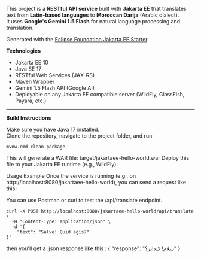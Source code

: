 
This project is a **RESTful API service** built with **Jakarta EE** that translates text from **Latin-based languages** to **Moroccan Darija** (Arabic dialect).  
It uses **Google's Gemini 1.5 Flash** for natural language processing and translation.

Generated with the [Eclipse Foundation Jakarta EE Starter](https://start.jakarta.ee/).


**Technologies**

- Jakarta EE 10
- Java SE 17
- RESTful Web Services (JAX-RS)
- Maven Wrapper
- Gemini 1.5 Flash API (Google AI)
- Deployable on any Jakarta EE compatible server (WildFly, GlassFish, Payara, etc.)

---

**Build Instructions**

Make sure you have Java 17 installed.  
Clone the repository, navigate to the project folder, and run:

```
mvnw.cmd clean package
```
This will generate a WAR file:  target/jakartaee-hello-world.war
Deploy this file to your Jakarta EE runtime (e.g., WildFly).

Usage Example
Once the service is running (e.g., on http://localhost:8080/jakartaee-hello-world), you can send a request like this:

You can use Postman or curl to test the /api/translate endpoint.

```
curl -X POST http://localhost:8080/jakartaee-hello-world/api/translate \
  -H "Content-Type: application/json" \
  -d '{
    "text": "Salve! Quid agis?"
}'
```
then you'll get a .json response like this : 
{
  "response": "سلام! كيداير؟"
}
